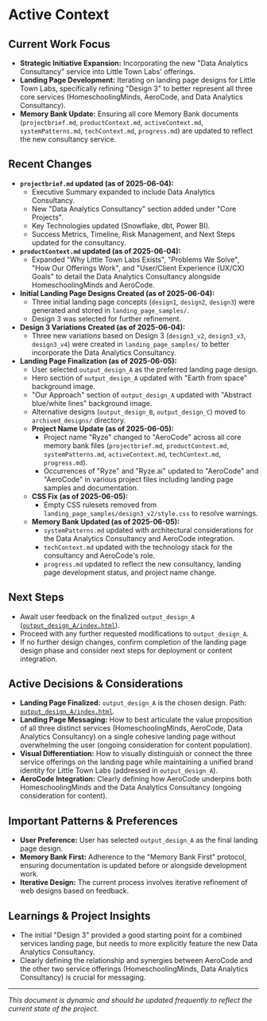 # Active Context

## Current Work Focus

*   **Strategic Initiative Expansion:** Incorporating the new "Data Analytics Consultancy" service into Little Town Labs' offerings.
*   **Landing Page Development:** Iterating on landing page designs for Little Town Labs, specifically refining "Design 3" to better represent all three core services (HomeschoolingMinds, AeroCode, and Data Analytics Consultancy).
*   **Memory Bank Update:** Ensuring all core Memory Bank documents (`projectbrief.md`, `productContext.md`, `activeContext.md`, `systemPatterns.md`, `techContext.md`, `progress.md`) are updated to reflect the new consultancy service.

## Recent Changes

*   **`projectbrief.md` updated (as of 2025-06-04):**
    *   Executive Summary expanded to include Data Analytics Consultancy.
    *   New "Data Analytics Consultancy" section added under "Core Projects".
    *   Key Technologies updated (Snowflake, dbt, Power BI).
    *   Success Metrics, Timeline, Risk Management, and Next Steps updated for the consultancy.
*   **`productContext.md` updated (as of 2025-06-04):**
    *   Expanded "Why Little Town Labs Exists", "Problems We Solve", "How Our Offerings Work", and "User/Client Experience (UX/CX) Goals" to detail the Data Analytics Consultancy alongside HomeschoolingMinds and AeroCode.
*   **Initial Landing Page Designs Created (as of 2025-06-04):**
    *   Three initial landing page concepts (`design1`, `design2`, `design3`) were generated and stored in `landing_page_samples/`.
    *   Design 3 was selected for further refinement.
*   **Design 3 Variations Created (as of 2025-06-04):**
    *   Three new variations based on Design 3 (`design3_v2`, `design3_v3`, `design3_v4`) were created in `landing_page_samples/` to better incorporate the Data Analytics Consultancy.
*   **Landing Page Finalization (as of 2025-06-05):**
    *   User selected `output_design_A` as the preferred landing page design.
    *   Hero section of `output_design_A` updated with "Earth from space" background image.
    *   "Our Approach" section of `output_design_A` updated with "Abstract blue/white lines" background image.
    *   Alternative designs (`output_design_B`, `output_design_C`) moved to `archived_designs/` directory.
    *   **Project Name Update (as of 2025-06-05):**
        *   Project name "Ryze" changed to "AeroCode" across all core memory bank files (`projectbrief.md`, `productContext.md`, `systemPatterns.md`, `activeContext.md`, `techContext.md`, `progress.md`).
        *   Occurrences of "Ryze" and "Ryze.ai" updated to "AeroCode" and "AeroCode" in various project files including landing page samples and documentation.
    *   **CSS Fix (as of 2025-06-05):**
        *   Empty CSS rulesets removed from `landing_page_samples/design3_v2/style.css` to resolve warnings.
    *   **Memory Bank Updated (as of 2025-06-05):**
        *   `systemPatterns.md` updated with architectural considerations for the Data Analytics Consultancy and AeroCode integration.
        *   `techContext.md` updated with the technology stack for the consultancy and AeroCode's role.
        *   `progress.md` updated to reflect the new consultancy, landing page development status, and project name change.

## Next Steps

*   Await user feedback on the finalized `output_design_A` ([`output_design_A/index.html`](output_design_A/index.html)).
*   Proceed with any further requested modifications to `output_design_A`.
*   If no further design changes, confirm completion of the landing page design phase and consider next steps for deployment or content integration.

## Active Decisions & Considerations

*   **Landing Page Finalized:** `output_design_A` is the chosen design. Path: [`output_design_A/index.html`](output_design_A/index.html).
*   **Landing Page Messaging:** How to best articulate the value proposition of all three distinct services (HomeschoolingMinds, AeroCode, Data Analytics Consultancy) on a single cohesive landing page without overwhelming the user (ongoing consideration for content population).
*   **Visual Differentiation:** How to visually distinguish or connect the three service offerings on the landing page while maintaining a unified brand identity for Little Town Labs (addressed in `output_design_A`).
*   **AeroCode Integration:** Clearly defining how AeroCode underpins both HomeschoolingMinds and the Data Analytics Consultancy (ongoing consideration for content).

## Important Patterns & Preferences

*   **User Preference:** User has selected `output_design_A` as the final landing page design.
*   **Memory Bank First:** Adherence to the "Memory Bank First" protocol, ensuring documentation is updated before or alongside development work.
*   **Iterative Design:** The current process involves iterative refinement of web designs based on feedback.

## Learnings & Project Insights

*   The initial "Design 3" provided a good starting point for a combined services landing page, but needs to more explicitly feature the new Data Analytics Consultancy.
*   Clearly defining the relationship and synergies between AeroCode and the other two service offerings (HomeschoolingMinds, Data Analytics Consultancy) is crucial for messaging.

---

*This document is dynamic and should be updated frequently to reflect the current state of the project.*